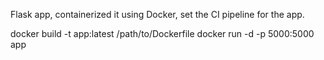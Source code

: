 Flask app, containerized it using Docker, set the CI pipeline for the app. 

docker build -t app:latest /path/to/Dockerfile
docker run -d -p 5000:5000 app
